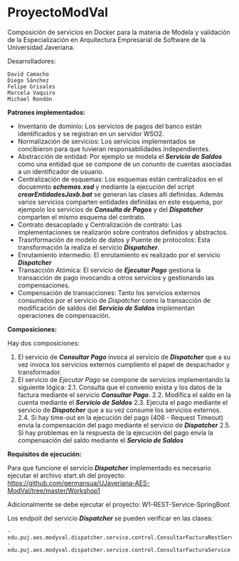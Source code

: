 # ProyectoModVal

Composición de servicios en Docker para la materia de Modela y validación de la Especialización en Arquitectura Empresarial de Software de la Universidad Javeriana.


Desarrolladores: 
  
	David Camacho
	Diego Sánchez
	Felipe Grisales
	Marcela Vaquiro
	Michael Rondón
  
<b>Patrones implementados:</b>

  - Inventario de dominio: Los servicios de pagos del banco están identificados y se registran en un servidor WSO2.
  - Normalización de servicios: Los servicios implementados se concibieron para que tuvieran responsabilidades independientes.
  - Abstracción de entidad: Por ejemplo se modela el <b><i>Servicio de Saldos</i></b> como una entidad que se compone de un conunto de cuentas asociadas a un identificador de usuario.
  - Centralización de esquemas: Los esquemas están centralizados en el docuemnto <b><i>schemas.xsd</i></b> y mediante la ejecución del script <b><i>crearEntidadesJaxb.bat</i></b> se generan las clases alli definidas. Además varios servicios comparten entidades definidas en este esquema, por ejempolo los servicios de <b><i>Consulta de Pagos</i></b> y del <b><i>Dispatcher</i></b> comparten el mismo esquema del contrato.
  - Contrato desacoplado y Centralización de contrato: Las implementaciones se realizarón sobre contratos definidos y abstractos.
  - Trasnformación de modelo de datos y Puente de protocolos: Esta transformación la realiza el servicio <b><i>Dispatcher</i></b>.
  - Enrutamiento intermedio: El enrutamiento es realizado por el servicio <b><i>Dispatcher</i></b>
  - Transacción Atómica: El servicio de <b><i>Ejecutar Pago</i></b> gestiona la transacción de pago invocando a otros servicios y gestionando las compensaciones.
  - Compensación de transacciones: Tanto los servicios externos consumidos por el servicio de  <i>Dispatcher</i> como la transacción de modificación de saldos del <b><i>Servicio de Saldos</i></b> implementan operaciones de compensación.

<b>Composiciones:</b>

Hay dos composiciones:

1. El servicio de <b><i>Consultar Pago</i></b> invoca al servicio de <b><i>Dispatcher</i></b> que a su vez invoca los servicios externos cumpliento el papel de despachador y transformador.
2. El servicio de <i>Ejecutar Pago</i> se compone de servicios implementando la siguiente lógica:
	2.1. Consulta que el convenio exista y los datos de la factura mediante el servicio <b><i>Consultar Pago</i></b>.
	2.2. Modifica el saldo en la cuenta mediante el <b><i>Servicio de Saldos</i></b>
	2.3. Ejecuta el pago mediante el servicio de <b><i>Dispatcher</i></b> que a su vez consume los servicios externos.
	2.4. Si hay time-out en la ejecución del pago (408 - Request Timeout) envia la compensación del pago  mediante el servicio de <b><i>Dispatcher</i></b>
	2.5. Si hay problemas en la respuesta de la ejecución del pago envía la compensación del saldo mediante el <b><i>Servicio de Saldos</i></b>
	

<b>Requisitos de ejecución:</b>

Para que funcione el servicio <b><i>Dispatcher</i></b> implementado es necesario ejecutar el archivo start.sh del proyecto:
https://github.com/germansua/UJaveriana-AES-ModVal/tree/master/Workshop1

Adicionalmente se debe ejecutar el proyecto: 
W1-REST-Service-SpringBoot

Los endpoit del servicio <b><i>Dispatcher</i></b> se pueden verificar en las clases:  

	- edu.puj.aes.modyval.dispatcher.service.control.ConsultarFacturaRestService 
	- edu.puj.aes.modyval.dispatcher.service.control.ConsultarFacturaService

